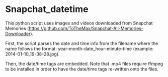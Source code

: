 # Snapchat_datetime

This python script uses images and videos downloaded from Snapchat Memories (https://github.com/ToTheMax/Snapchat-All-Memories-Downloader).

First, the script parses the date and time info from the filename where the name follows the format:
  year-month-date_hour-minute-time (example: 2014-01-10_19-38-28.jpg).

Then, the date/time tags are embedded. Note that .mp4 files require ffmpeg to be installed in order to have the date/time tags re-written onto the files.
